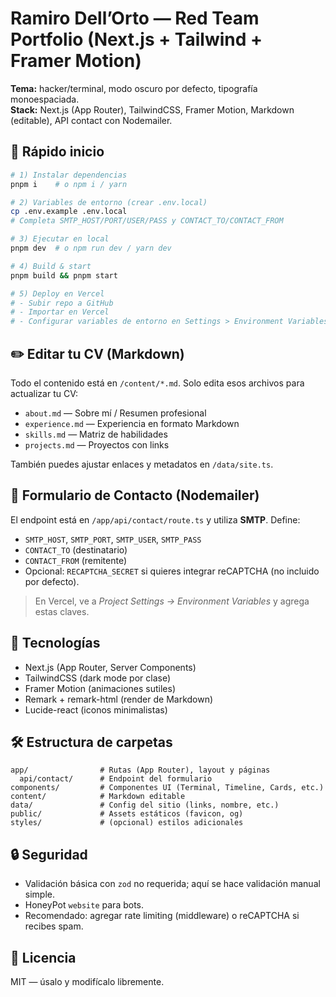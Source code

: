 # Ramiro Dell’Orto — Red Team Portfolio (Next.js + Tailwind + Framer Motion)

**Tema:** hacker/terminal, modo oscuro por defecto, tipografía monoespaciada.  
**Stack:** Next.js (App Router), TailwindCSS, Framer Motion, Markdown (editable), API contact con Nodemailer.

## 🚀 Rápido inicio

```bash
# 1) Instalar dependencias
pnpm i    # o npm i / yarn

# 2) Variables de entorno (crear .env.local)
cp .env.example .env.local
# Completa SMTP_HOST/PORT/USER/PASS y CONTACT_TO/CONTACT_FROM

# 3) Ejecutar en local
pnpm dev  # o npm run dev / yarn dev

# 4) Build & start
pnpm build && pnpm start

# 5) Deploy en Vercel
# - Subir repo a GitHub
# - Importar en Vercel
# - Configurar variables de entorno en Settings > Environment Variables
```

## ✏️ Editar tu CV (Markdown)

Todo el contenido está en `/content/*.md`. Solo edita esos archivos para actualizar tu CV:
- `about.md` — Sobre mí / Resumen profesional
- `experience.md` — Experiencia en formato Markdown
- `skills.md` — Matriz de habilidades
- `projects.md` — Proyectos con links

También puedes ajustar enlaces y metadatos en `/data/site.ts`.

## 📩 Formulario de Contacto (Nodemailer)

El endpoint está en `/app/api/contact/route.ts` y utiliza **SMTP**. Define:

- `SMTP_HOST`, `SMTP_PORT`, `SMTP_USER`, `SMTP_PASS`
- `CONTACT_TO` (destinatario)
- `CONTACT_FROM` (remitente)
- Opcional: `RECAPTCHA_SECRET` si quieres integrar reCAPTCHA (no incluido por defecto).

> En Vercel, ve a *Project Settings → Environment Variables* y agrega estas claves.

## 🧪 Tecnologías

- Next.js (App Router, Server Components)
- TailwindCSS (dark mode por clase)
- Framer Motion (animaciones sutiles)
- Remark + remark-html (render de Markdown)
- Lucide-react (iconos minimalistas)

## 🛠️ Estructura de carpetas

```
app/                # Rutas (App Router), layout y páginas
  api/contact/      # Endpoint del formulario
components/         # Componentes UI (Terminal, Timeline, Cards, etc.)
content/            # Markdown editable
data/               # Config del sitio (links, nombre, etc.)
public/             # Assets estáticos (favicon, og)
styles/             # (opcional) estilos adicionales
```

## 🔒 Seguridad

- Validación básica con `zod` no requerida; aquí se hace validación manual simple.
- HoneyPot `website` para bots.
- Recomendado: agregar rate limiting (middleware) o reCAPTCHA si recibes spam.

## 📄 Licencia

MIT — úsalo y modifícalo libremente.
